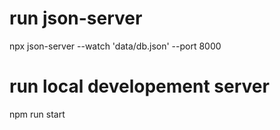 # run json-server

npx json-server --watch 'data/db.json' --port 8000


# run local developement server

npm run start
